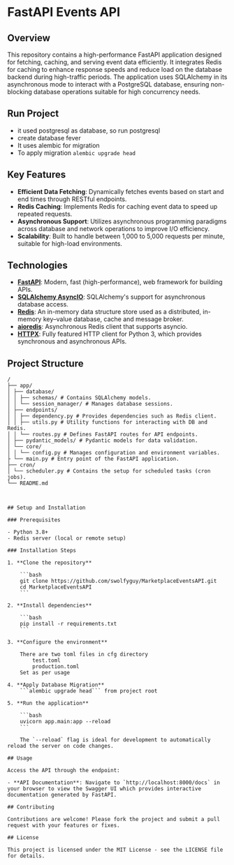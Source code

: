 # FastAPI Events API

## Overview

This repository contains a high-performance FastAPI application designed for fetching, caching, and serving event data efficiently. It integrates Redis for caching to enhance response speeds and reduce load on the database backend during high-traffic periods. The application uses SQLAlchemy in its asynchronous mode to interact with a PostgreSQL database, ensuring non-blocking database operations suitable for high concurrency needs.

## Run Project
- it used postgresql as database, so run postgresql 
- create database fever
- It uses alembic for migration
- To apply migration ```alembic upgrade head```

## Key Features

- **Efficient Data Fetching**: Dynamically fetches events based on start and end times through RESTful endpoints.
- **Redis Caching**: Implements Redis for caching event data to speed up repeated requests.
- **Asynchronous Support**: Utilizes asynchronous programming paradigms across database and network operations to improve I/O efficiency.
- **Scalability**: Built to handle between 1,000 to 5,000 requests per minute, suitable for high-load environments.

## Technologies

- **[FastAPI](https://fastapi.tiangolo.com/)**: Modern, fast (high-performance), web framework for building APIs.
- **[SQLAlchemy AsyncIO](https://docs.sqlalchemy.org/en/14/orm/extensions/asyncio.html)**: SQLAlchemy's support for asynchronous database access.
- **[Redis](https://redis.io/)**: An in-memory data structure store used as a distributed, in-memory key–value database, cache and message broker.
- **[aioredis](https://aioredis.readthedocs.io/en/latest/)**: Asynchronous Redis client that supports asyncio.
- **[HTTPX](https://www.python-httpx.org/)**: Fully featured HTTP client for Python 3, which provides synchronous and asynchronous APIs.

## Project Structure

```plaintext
/
├── app/
│ ├── database/
│ │ ├── schemas/ # Contains SQLAlchemy models.
│ │ └── session_manager/ # Manages database sessions.
│ ├── endpoints/
│ │ ├── dependency.py # Provides dependencies such as Redis client.
│ │ ├── utils.py # Utility functions for interacting with DB and Redis.
│ │ └── routes.py # Defines FastAPI routes for API endpoints.
│ ├── pydantic_models/ # Pydantic models for data validation.
│ └── core/
│ │ └── config.py # Manages configuration and environment variables.
├ └── main.py # Entry point of the FastAPI application.
├── cron/
│ └── scheduler.py # Contains the setup for scheduled tasks (cron jobs).
└── README.md



## Setup and Installation

### Prerequisites

- Python 3.8+
- Redis server (local or remote setup)

### Installation Steps

1. **Clone the repository**

    ```bash
    git clone https://github.com/swolfyguy/MarketplaceEventsAPI.git
    cd MarketplaceEventsAPI
    ```

2. **Install dependencies**

    ```bash
    pip install -r requirements.txt
    ```

3. **Configure the environment**

    There are two toml files in cfg directory
        test.toml
        production.toml
    Set as per usage

4. **Apply Database Migration**
    ```alembic upgrade head``` from project root

5. **Run the application**

    ```bash
    uvicorn app.main:app --reload
    ```

    The `--reload` flag is ideal for development to automatically reload the server on code changes.

## Usage

Access the API through the endpoint:

- **API Documentation**: Navigate to `http://localhost:8000/docs` in your browser to view the Swagger UI which provides interactive documentation generated by FastAPI.

## Contributing

Contributions are welcome! Please fork the project and submit a pull request with your features or fixes.

## License

This project is licensed under the MIT License - see the LICENSE file for details.
